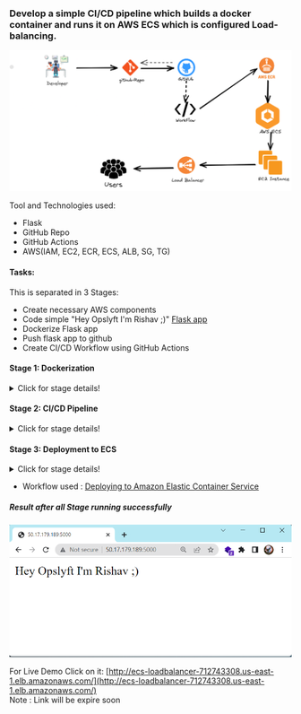 ### Develop a simple CI/CD pipeline which builds a docker container and runs it on AWS ECS which is configured Load-balancing.

![Full Project](image.png)

Tool and Technologies used:
- Flask
- GitHub Repo
- GitHub Actions
- AWS(IAM, EC2, ECR, ECS, ALB, SG, TG)

#### Tasks:
  This is separated in 3 Stages:

- Create necessary AWS components
- Code simple "Hey Opslyft I'm Rishav ;)" [Flask app](https://github.com/rishavmehra/Flask-ECS/blob/main/app.py)
- Dockerize Flask app
- Push flask app to github
- Create CI/CD Workflow using GitHub Actions

#### Stage 1: Dockerization </br>

<details>
<summary> Click for stage details! </summary>
Dockerize a simple "Hey Opslyft I'm Rishav ;)" Flask Application which responds with a message that is set up as an environment variable and deploy the docker image to AWS ECR.
</details>

#### Stage 2: CI/CD Pipeline

<details>
<summary> Click for stage details! </summary>
Develop a CI/CD pipeline(Github Actions) which would link the python code and push the updated image to ECR
</details>

#### Stage 3: Deployment to ECS

<details>
<summary> Click for stage details! </summary>
Setup a workflow which would deploy the given ECR image to ECS on EC2 instance
</details>

- Workflow used : [Deploying to Amazon Elastic Container Service](https://docs.github.com/en/actions/deployment/deploying-to-your-cloud-provider/deploying-to-amazon-elastic-container-service)

##### ***Result after all Stage running successfully***
![End Result](result.png)

For Live Demo Click on it: [http://ecs-loadbalancer-712743308.us-east-1.elb.amazonaws.com/](http://ecs-loadbalancer-712743308.us-east-1.elb.amazonaws.com/)</br>
Note : Link will be expire soon
